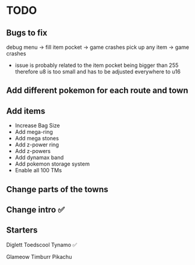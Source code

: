 # TODO

## Bugs to fix
debug menu -> fill item pocket -> game crashes
pick up any item -> game crashes 
- issue is probably related to the item pocket being bigger than 255 therefore u8 is too small and has to be adjusted everywhere to u16

## Add different pokemon for each route and town

## Add items
- Increase Bag Size
- Add mega-ring
- Add mega stones
- Add z-power ring
- Add z-powers
- Add dynamax band
- Add pokemon storage system
- Enable all 100 TMs

## Change parts of the towns

## Change intro ✅

## Starters
Diglett
Toedscool
Tynamo ✅

Glameow
Timburr
Pikachu
